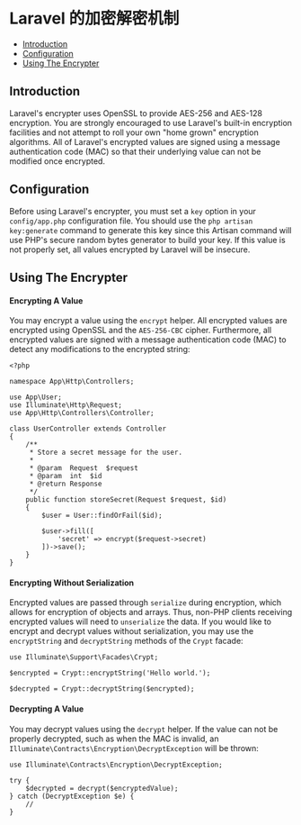 # Laravel 的加密解密机制

- [Introduction](#introduction)
- [Configuration](#configuration)
- [Using The Encrypter](#using-the-encrypter)

<a name="introduction"></a>
## Introduction

Laravel's encrypter uses OpenSSL to provide AES-256 and AES-128 encryption. You are strongly encouraged to use Laravel's built-in encryption facilities and not attempt to roll your own "home grown" encryption algorithms. All of Laravel's encrypted values are signed using a message authentication code (MAC) so that their underlying value can not be modified once encrypted.

<a name="configuration"></a>
## Configuration

Before using Laravel's encrypter, you must set a `key` option in your `config/app.php` configuration file. You should use the `php artisan key:generate` command to generate this key since this Artisan command will use PHP's secure random bytes generator to build your key. If this value is not properly set, all values encrypted by Laravel will be insecure.

<a name="using-the-encrypter"></a>
## Using The Encrypter

#### Encrypting A Value

You may encrypt a value using the `encrypt` helper. All encrypted values are encrypted using OpenSSL and the `AES-256-CBC` cipher. Furthermore, all encrypted values are signed with a message authentication code (MAC) to detect any modifications to the encrypted string:

    <?php

    namespace App\Http\Controllers;

    use App\User;
    use Illuminate\Http\Request;
    use App\Http\Controllers\Controller;

    class UserController extends Controller
    {
        /**
         * Store a secret message for the user.
         *
         * @param  Request  $request
         * @param  int  $id
         * @return Response
         */
        public function storeSecret(Request $request, $id)
        {
            $user = User::findOrFail($id);

            $user->fill([
                'secret' => encrypt($request->secret)
            ])->save();
        }
    }

#### Encrypting Without Serialization

Encrypted values are passed through `serialize` during encryption, which allows for encryption of objects and arrays. Thus, non-PHP clients receiving encrypted values will need to `unserialize` the data. If you would like to encrypt and decrypt values without serialization, you may use the `encryptString` and `decryptString` methods of the `Crypt` facade:

    use Illuminate\Support\Facades\Crypt;

    $encrypted = Crypt::encryptString('Hello world.');

    $decrypted = Crypt::decryptString($encrypted);

#### Decrypting A Value

You may decrypt values using the `decrypt` helper. If the value can not be properly decrypted, such as when the MAC is invalid, an `Illuminate\Contracts\Encryption\DecryptException` will be thrown:

    use Illuminate\Contracts\Encryption\DecryptException;

    try {
        $decrypted = decrypt($encryptedValue);
    } catch (DecryptException $e) {
        //
    }
